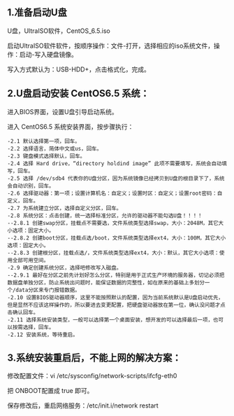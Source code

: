 ## 1.准备启动U盘

U盘，UltraISO软件，CentOS_6.5.iso

启动UltraISO软件软件，按顺序操作：文件-打开，选择相应的iso系统文件，操作：启动-写入硬盘镜像。

写入方式默认为：USB-HDD+，点击格式化，完成。

## 2.U盘启动安装 CentOS6.5 系统：

进入BIOS界面，设置U盘引导启动系统。

进入 CentOS6.5 系统安装界面，按步骤执行：

```
-2.1 默认选择第一项，回车。
-2.2 选择语言，简体中文或us，回车。
-2.3 键盘模式选择默认，回车。
-2.4 选择 Hard drive，“directory holdind image” 此项不需要填写，系统会自动填写，回车。
-2.5 选择 /dev/sdb4 代表你的U盘分区，因为系统镜像已经拷贝到U盘的根目录下了，系统会自动识别，回车。
-2.6 选择驱动器：第一项；设置计算机名：自定义；设置时区：自定义；设置root密码：自定义，回车。
-2.7 为系统建立分区，选择自定义分区，回车。
-2.8 系统分区：点击创建，统一选择标准分区，允许的驱动器不能勾选U盘！！！！
--2.8.1 创建swap分区，挂载点不需要选，文件系统类型选择swap，大小：2048M，其它大小选项：固定大小。
--2.8.2 创建boot分区，挂载点选/boot，文件系统类型选择ext4，大小：100M，其它大小选项：固定大小。
--2.8.3 创建根分区，挂载点选/，文件系统类型选择ext4，大小：默认，其它大小选项：使用全部可用空间。
-2.9 确定创建系统分区，选择吧修改写入磁盘。
--2.9.1 最好在分区之前先计划好怎么分区，特别是用于正式生产环境的服务器，切记必须把数据盘单独分区，防止系统出问题时，能保证数据的完整性，如在原来的基础上多划分一个/data分区来专门报错数据。
-2.10 设置BIOS驱动器顺序，这里不能按照默认的配置，因为当前系统默认是U盘启动优先，但是显然不应该这样操作的，所以要进去变更配置，把硬盘驱动器放在第一位，确认没问题才点击确认回车。
-2.11 选择系统安装类型，一般可以选择第一个桌面安装，想开发的可以选择最后一项，也可以按需选择，回车。
-2.12 安装系统，等待重启。
````

## 3.系统安装重启后，不能上网的解决方案：

修改配置文件：vi /etc/sysconfig/network-scripts/ifcfg-eth0

把 ONBOOT配置成 true 即可。

保存修改后，重启网络服务：/etc/init.i/network restart











